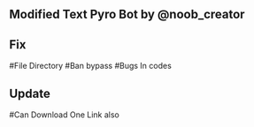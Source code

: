 ## Modified Text Pyro Bot by @noob_creator

## Fix
 #File Directory 
 #Ban bypass 
 #Bugs In codes

## Update
 #Can Download One Link also
